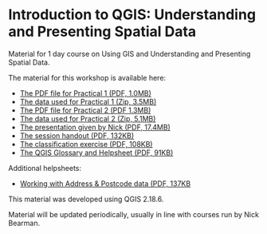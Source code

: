# Introduction to QGIS: Understanding and Presenting Spatial Data

Material for 1 day course on Using GIS and Understanding and Presenting Spatial Data.

The material for this workshop is available here:  

- [The PDF file for Practical 1 (PDF, 1.0MB)](https://github.com/nickbearman/intro-qgis-spatial-data/releases/download/5.2/Practical-1.pdf)
- [The data used for Practical 1 (Zip, 3.5MB)](https://github.com/nickbearman/intro-qgis-spatial-data/blob/master/practicals/prac1.zip?raw=true)
- [The PDF file for Practical 2 (PDF 1.3MB)](https://github.com/nickbearman/intro-qgis-spatial-data/releases/download/5.2/Practical-2.pdf)
- [The data used for Practical 2 (Zip, 5.1MB)](https://github.com/nickbearman/intro-qgis-spatial-data/blob/master/practicals/prac2.zip?raw=true)
- [The presentation given by Nick (PDF, 17.4MB)](https://github.com/nickbearman/intro-qgis-spatial-data/releases/download/5.2/presentation-qgis.pdf) 
- [The session handout (PDF, 132KB)](https://github.com/nickbearman/intro-qgis-spatial-data/releases/download/5.2/Handout-QGIS-Liverpool.pdf) 
- [The classification exercise (PDF, 108KB)](https://github.com/nickbearman/intro-qgis-spatial-data/releases/download/5.2/classification-exercise-QGIS-NB.pdf) 
- [The QGIS Glossary and Helpsheet (PDF, 91KB)](https://github.com/nickbearman/intro-qgis-spatial-data/releases/download/5.2/glossary.pdf) 

Additional helpsheets:
- [Working with Address & Postcode data (PDF, 137KB](https://github.com/nickbearman/intro-qgis-spatial-data/releases/download/5.1/postcodes.pdf)

This material was developed using QGIS 2.18.6.

Material will be updated periodically, usually in line with courses run by Nick Bearman. 
